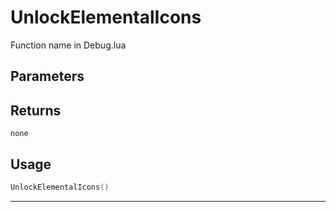 # UnlockElementalIcons
Function name in Debug.lua
## Parameters

## Returns
`none`
## Usage
```lua
UnlockElementalIcons()
```
---
